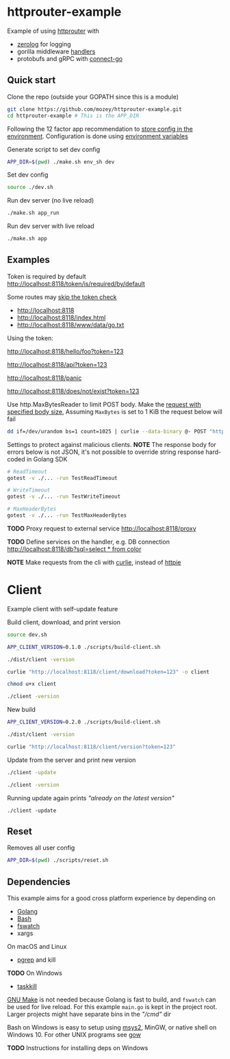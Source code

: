 # httprouter-example

Example of using [httprouter](https://github.com/julienschmidt/httprouter)
with 
- [zerolog](https://github.com/rs/zerolog) for logging
- gorilla middleware [handlers](https://github.com/gorilla/handlers)
- protobufs and gRPC with [connect-go](https://github.com/bufbuild/connect-go)


## Quick start

Clone the repo (outside your GOPATH since this is a module)
```bash
git clone https://github.com/mozey/httprouter-example.git
cd httprouter-example # This is the APP_DIR
```

Following the 12 factor app recommendation to [store config in the environment](https://12factor.net/config). Configuration is done using [environment variables](https://en.wikipedia.org/wiki/Environment_variable)

Generate script to set dev config
```bash
APP_DIR=$(pwd) ./make.sh env_sh dev
```

Set dev config
```bash
source ./dev.sh
```

Run dev server (no live reload)
```bash
./make.sh app_run
```

Run dev server with live reload
```bash
./make.sh app
```


## Examples
  
Token is required by default    
[http://localhost:8118/token/is/required/by/default](http://localhost:8118/token/is/required/by/default)

Some routes may [skip the token check](https://github.com/mozey/httprouter-example/blob/connect-go/middleware.go#L119)
- [http://localhost:8118](http://localhost:8118)
- [http://localhost:8118/index.html](http://localhost:8118/index.html)
- [http://localhost:8118/www/data/go.txt](http://localhost:8118/www/data/go.txt)

Using the token:

[http://localhost:8118/hello/foo?token=123](http://localhost:8118/hello/foo?token=123)
    
[http://localhost:8118/api?token=123](http://localhost:8118/api?token=123)
    
[http://localhost:8118/panic](http://localhost:8118/panic)
    
[http://localhost:8118/does/not/exist?token=123](http://localhost:8118/does/not/exist?token=123)

Use http.MaxBytesReader to limit POST body. Make the [request with specified body size](https://serverfault.com/a/283297), Assuming `MaxBytes` is set to 1 KiB the request below will fail
```bash
dd if=/dev/urandom bs=1 count=1025 | curlie --data-binary @- POST "http://localhost:8118/api?token=123"
```

Settings to protect against malicious clients. **NOTE** The response body for errors below is not JSON, it's not possible to override string response hard-coded in Golang SDK
```bash
# ReadTimeout
gotest -v ./... -run TestReadTimeout

# WriteTimeout
gotest -v ./... -run TestWriteTimeout

# MaxHeaderBytes
gotest -v ./... -run TestMaxHeaderBytes
```

**TODO** Proxy request to external service
[http://localhost:8118/proxy](http://localhost:8118/proxy)
    
**TODO** Define services on the handler, e.g. DB connection
[http://localhost:8118/db?sql=select * from color](http://localhost:8118/db?sql=select%20*%20from%20color)

**NOTE** Make requests from the cli with [curlie](https://github.com/rs/curlie), instead of [httpie](https://httpie.org/)


# Client

Example client with self-update feature

Build client, download, and print version
```bash
source dev.sh

APP_CLIENT_VERSION=0.1.0 ./scripts/build-client.sh

./dist/client -version

curlie "http://localhost:8118/client/download?token=123" -o client

chmod u+x client

./client -version
```

New build
```bash
APP_CLIENT_VERSION=0.2.0 ./scripts/build-client.sh

./dist/client -version

curlie "http://localhost:8118/client/version?token=123"
```

Update from the server and print new version
```bash
./client -update

./client -version
```

Running update again prints *"already on the latest version"*
```
./client -update
```


## Reset

Removes all user config
```bash
APP_DIR=$(pwd) ./scripts/reset.sh
```


## Dependencies

This example aims for a good cross platform experience by depending on 
- [Golang](https://golang.org/) 
- [Bash](https://www.gnu.org/software/bash)
- [fswatch](https://github.com/emcrisostomo/fswatch)
- xargs

On macOS and Linux
- [pgrep](https://en.wikipedia.org/wiki/Pgrep) and kill

**TODO** On Windows
- [taskkill](https://docs.microsoft.com/en-us/windows-server/administration/windows-commands/taskkill)

[GNU Make](https://stackoverflow.com/questions/3798562/why-use-make-over-a-shell-script) 
is not needed because Golang is fast to build,
and `fswatch` can be used for live reload.
For this example `main.go` is kept in the project root.
Larger projects might have separate bins in the *"/cmd"* dir

Bash on Windows is easy to setup using 
[msys2](https://www.msys2.org/), MinGW, or native shell on Windows 10.
For other UNIX programs see [gow](https://github.com/bmatzelle/gow/wiki)

**TODO** Instructions for installing deps on Windows

